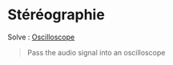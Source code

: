 # Stéréographie

Solve : [Oscilloscope](https://dood.al/oscilloscope/)
> Pass the audio signal into an oscilloscope
